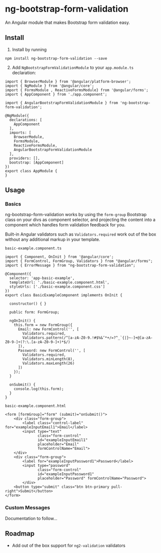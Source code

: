# ng-bootstrap-form-validation

An Angular module that makes Bootstrap form validation easy.

## Install

1) Install by running

`npm install ng-bootstrap-form-validation --save`

2) Add `NgBootstrapFormValidationModule` to your `app.module.ts` declaration:

```
import { BrowserModule } from '@angular/platform-browser';
import { NgModule } from '@angular/core';
import { FormsModule , ReactiveFormsModule} from '@angular/forms';
import { AppComponent } from './app.component';

import { AngularBootstrapFormValidationModule } from 'ng-bootstrap-form-validation';

@NgModule({
  declarations: [
    AppComponent
  ],
  imports: [
    BrowserModule,
    FormsModule,
    ReactiveFormsModule,
    AngularBootstrapFormValidationModule
  ],
  providers: [],
  bootstrap: [AppComponent]
})
export class AppModule {
}
```

## Usage

### Basics
ng-bootstrap-form-validation works by using the `form-group` Bootstrap class on your divs as component selector, and projecting the content into a component which handles form validation feedback for you.

Built-in Angular validators such as `Validators.required` work out of the box without any additional markup in your template.

`basic-example.component.ts`

```
import { Component, OnInit } from '@angular/core';
import { FormControl, FormGroup, Validators } from "@angular/forms";
import { ErrorMessage } from "ng-bootstrap-form-validation";

@Component({
  selector: 'app-basic-example',
  templateUrl: './basic-example.component.html',
  styleUrls: ['./basic-example.component.css']
})
export class BasicExampleComponent implements OnInit {

  constructor() { }

  public form: FormGroup;

  ngOnInit() {
    this.form = new FormGroup({
      Email: new FormControl('', [
        Validators.required,
        Validators.pattern(/^[a-zA-Z0-9.!#$%&’*+/=?^_`{|}~-]+@[a-zA-Z0-9-]+(?:\.[a-zA-Z0-9-]+)*$/)
      ]),
      Password: new FormControl('', [
        Validators.required,
        Validators.minLength(8),
        Validators.maxLength(26)
      ])
    });
  }

  onSubmit() {
    console.log(this.form);
  }
}

```

`basic-example.component.html`


```
<form [formGroup]="form" (submit)="onSubmit()">
    <div class="form-group">
        <label class="control-label" for="exampleInputEmail1">Email</label>
        <input type="text"
               class="form-control"
               id="exampleInputEmail1"
               placeholder="Email"
               formControlName="Email">
    </div>
    <div class="form-group">
        <label for="exampleInputPassword1">Password</label>
        <input type="password"
               class="form-control"
               id="exampleInputPassword1"
               placeholder="Password" formControlName="Password">
        </div>
    <button type="submit" class="btn btn-primary pull-right">Submit</button>
</form>
```

### Custom Messages
Documentation to follow...

## Roadmap
* Add out of the box support for `ng2-validation` validators